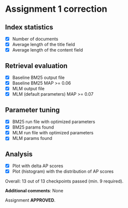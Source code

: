 # Assignment 1 correction

## Index statistics

  * [x] Number of documents
  * [x] Average length of the title field
  * [x] Average length of the content field

## Retrieval evaluation

  * [x] Baseline BM25 output file
  * [x] Baseline BM25 MAP >= 0.06
  * [x] MLM output file
  * [x] MLM (default parameters) MAP >= 0.07

## Parameter tuning

  * [x] BM25 run file with optimized parameters
  * [x] BM25 params found
  * [x] MLM run file with optimized parameters
  * [x] MLM params found

## Analysis

  * [x] Plot with delta AP scores
  * [x] Plot (histogram) with the distribution of AP scores

Overall: 13 out of 13 checkpoints passed (min. 9 required).

**Additional comments**: None

Assignment **APPROVED**.
